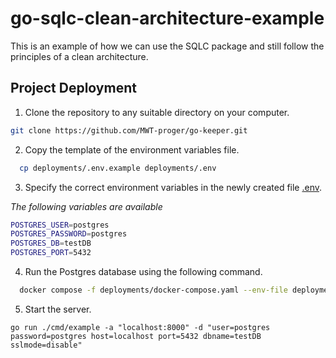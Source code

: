 # go-sqlc-clean-architecture-example
This is an example of how we can use the SQLC package and still follow the principles of a clean architecture.

## Project Deployment

1. Clone the repository to any suitable directory on your computer.

```bash
git clone https://github.com/MWT-proger/go-keeper.git
```


2. Copy the template of the environment variables file.

```bash
  cp deployments/.env.example deployments/.env
```

3. Specify the correct environment variables in the newly created file [.env](deployments/.env).

*The following variables are available*
```bash
POSTGRES_USER=postgres
POSTGRES_PASSWORD=postgres
POSTGRES_DB=testDB
POSTGRES_PORT=5432
```
4. Run the Postgres database using the following command.

```bash
  docker compose -f deployments/docker-compose.yaml --env-file deployments/.env up -d
```

5. Start the server.
```
go run ./cmd/example -a "localhost:8000" -d "user=postgres password=postgres host=localhost port=5432 dbname=testDB sslmode=disable"
```
